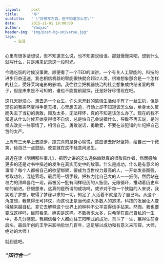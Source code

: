 ```yaml
---
layout:     post
title:      "写"
subtitle:   " \"好想写东西，但不知道怎么写\""
date:       2015-11-01 19:00:00
author:     "Yaoyao"
header-img: "img/post-bg-universe.jpg"
tags:
    - 生活
---
```


心里有很多话想说，但不知道怎么说，也不知道说给谁。那就慢慢来吧，想到什么就写什么，只是用来记录这一段时光。

今晚吃饭的时候没事做，顺便看了一个TED的演讲，一个有关人工智能的，科技的进步日益迅速，我也相信机器的智能很快就会超过人类，很难想象那会是一个怎样的社会，受好莱坞电影的影响，我往往会把机器统治的社会想象成终结者里的样子，但是未来是不可知的，谁也不能提前窥探，还是好好珍惜现在吧。

这几天挺烦心，想去追一个女生，许久未开封的感情生活似乎有了一丝生机，但是现在的我突然变得手足无措，心里想去追，行动上却不知道该怎么做，单身太久反而失去了当初的勇敢，顾及太多，无法释怀，真的不知道该怎么办了。现在的我不知道从什么时候开始变得很不自信，总是怕自己会说错什么，导致不再去说，是时候去改变一些事情了，相信自己，勇敢说话，勇敢爱，不要在该犯错的年纪把自己包的太严。

上周有三天早上去跑步，跑完真的是身心愉悦，这应该去好好坚持，给自己一个微笑，给自己一点鼓励，改变就在这不经意间发生。

最近在读《明朝那些事儿》，把历史讲的这么通俗幽默真的很敬佩作者，然而感触更多的还是对书中描述的发生在真实历史中的故事。什么是成功，什么是有意义的事情？每个人都被自己的欲望绑架，要成为当世权力最高的人，一开始发奋图强，考取功名，混迹官场，最后用一切手段，把权力比自己大的人一一扳倒，然后站在权力的顶峰昙花一现，再被另一批有同样经历的人扳倒，无限循环，推动着历史车轮的前进。仔细想来，这真的是所谓的成功吗，或许对于每一个狭隘的人来说，我实现了梦想，取得了梦寐以求的一切，知足了,人活着不就是为了自己吗。从这个角度想，我觉得无可非议，而这也正是当代绝大多数人的追求。科技的发展让人变得越来越自私，拿它去解释这个世界上的种种不公平变得信手拈来。然而，我也要变成这样吗，目前看来，确实是这样。不敢祈求太多，只希望在自己自私的一生中，多几分感恩。我相信每个人都向往王阳明式的成功，奋斗了一生，赢得生前身后名，最后所创的王学来影响后世几百年，这足够以成功和有意义来形容。大师，绝对的大师！

就到这吧。

### *"知行合一"*  




 



